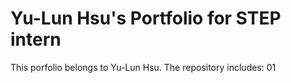 # Yu-Lun Hsu's Portfolio for STEP intern
This porfolio belongs to Yu-Lun Hsu. The repository includes:
01 
